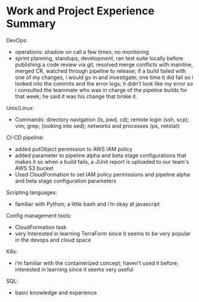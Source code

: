 # Work and Project Experience Summary

DevOps:
- operations: shadow on call a few times; no monitoring
- sprint planning, standups, development, ran test suite locally before publishing a code review via git, resolved merge conflicts with mainline, merged CR, watched through pipeline to release; if a build failed with one of my changes, i would go in and investigate; one time it did fail so i looked into the commits and the error logs; it didn’t look like my error so i consulted the teammate who was in charge of the pipeline builds for that week; he said it was his change that broke it.

Unix/Linux:
- Commands: directory navigation (ls, pwd, cd); remote login (ssh, scp); vim; grep; (looking into sed); networks and processes (ps, netstat)

CI-CD pipeline:
- added putObject permission to AWS IAM policy
- added parameter to pipeline alpha and beta stage configurations that makes it so when a build fails, a JUnit report is uploaded to our team's AWS S3 bucket
- Used CloudFormation to set IAM policy permissions and pipeline alpha and beta stage configuration parameters

Scripting languages:
- familiar with Python; a little bash and i’m okay at javascript

Config management tools:
- CloudFormation task
- very Interested in learning TerraForm since it seems to be very popular in the devops and cloud space

K8s:
- i’m familiar with the containerized concept; haven’t used it before; interested in learning since it seems very useful

SQL:
- basic knowledge and experience
